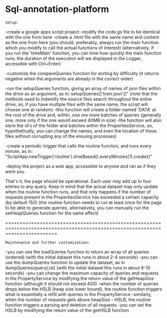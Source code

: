 # Sql-annotation-platform

    Setup:
    
-create a google apps script project
-modify the code.gs file to be identical with the one from here
-create a .html file with the same name and content as the one from here
(you should, preferably, always run the main function which you modify to call the actual functions of interest)
(alternatively, if you run the 'timeMain' function, you can time how quickly the main function runs; the duration of the execution will we displayed in the Logger, accessible with Ctrl+Enter)

-customize the compareQueries function for sorting by difficulty (it returns negative when the arguments are already in the correct order)

-run the setupQueries function, giving an array of names of json files within the drive as an argument, as in: setupQueries(['train.json'])"
(note that the methods used to indentify the source files search throughout the entire drive, so, if you have multiple files with the same name, the script will choose one at random)
  -this function will create a folder named 'DATA' at the root of the drive and, within, one ore more batches of queries (generally one, more only if the one would exceed 40MB in size)
  -the function will also store the id's of the folder and batches within the PropertiesService, so, hypothetically, you can change the names, and even the location of these files without corrupting any of the ensuing processes)

-create a periodic trigger that calls the routine function, and runs every minute, as in: "ScriptApp.newTrigger('routine').timeBased().everyMinutes(1).create()"

-deploy the project as a web app, accessible to anyone and ran as if they were you.

That's it, the page should be operational. Each user may add up to four entries to any query. Keep in mind that the actual dataset may only update when the routine function runs, and that only happens if the number of requests present in the PropertiesService has exceeded a certain capacity (by default 150)
(the routine function needs to run at least once for the page to be able to generate queries, alternatively, you can manually run the setHeapQueries function for the same effect)

==============================================================================================================================

    Maintenance and further customization:

-you can use the loadQueries function to return an array of all queries (ordered) (with the initial dataset this runs in about 2-4 seconds)
-you can use the dumpQueries function to update the dataset, as in dumpQueries(queryList) (with the initial dataset this runs in about 8-10 seconds)
-you can change the maximum capacity of queries and requests in the PropertyService by modifying the return value of the getHeapSize function (although it should not exceed 400)
-when the number of queries drops below the HSLB (heap size lower bound), the routine function triggers what is essentially a refill with queries in the PropertyService
-similarly, when the number of requests gets above heapSize - HSLB, the routine function triggers a parsing and deletion of all requests
-you can set the HSLB by modifying the return value of the getHSLB function
